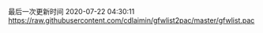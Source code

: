 最后一次更新时间 2020-07-22 04:30:11
https://raw.githubusercontent.com/cdlaimin/gfwlist2pac/master/gfwlist.pac

